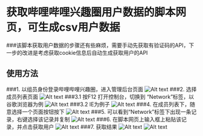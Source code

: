 # 获取哔哩哔哩兴趣圈用户数据的脚本网页，可生成csv用户数据
###该脚本获取用户数据的步骤还有些麻烦，需要手动先获取有验证码的API，下一步的改进是考虑获取cookie信息后自动生成获取用户的API
## 使用方法
###1. 以组员身份登录哔哩哔哩兴趣圈，进入管理后台页面
![Alt text](http://ww2.sinaimg.cn/mw690/97772645jw1f5jzjtinlhj21400m7jvj.jpg)
###2. 选择成员列表页面
![Alt text](http://ww2.sinaimg.cn/large/97772645jw1f5jzju2qnuj208q0jl0sv.jpg)
###3.1 按F12 打开控制台，切换到 “Network”标签，以谷歌浏览器为例
![Alt text](http://ww2.sinaimg.cn/large/97772645jw1f5jzjp2ye4j21400fdq45.jpg)
###3.2 IE为例子
![Alt text](http://ww2.sinaimg.cn/large/97772645jw1f5jzjq0c5zj21400o4gni.jpg)
###4. 在成员列表下，随意选择一个页面按钮按下
![Alt text](http://ww3.sinaimg.cn/mw690/97772645jw1f5jzjqff13j20fw04fwec.jpg)
###5. 可以看到“Network”标签下出现一条记录，右键选择该记录并复制
![Alt text](http://ww3.sinaimg.cn/large/97772645jw1f5jzjs2up0j20nd0d90tt.jpg)
###6. 在脚本网页上输入框上粘贴该记录，并点击获取用户
![Alt text](http://ww3.sinaimg.cn/large/97772645jw1f5jzjuj3jwj21400m7q38.jpg)
###7. 获取结果
![Alt text](http://ww1.sinaimg.cn/large/97772645jw1f5jzjvciqjj21400m7ad7.jpg)
![Alt text](http://ww1.sinaimg.cn/large/97772645jw1f5jzjwa9pyj21400m7djh.jpg)
